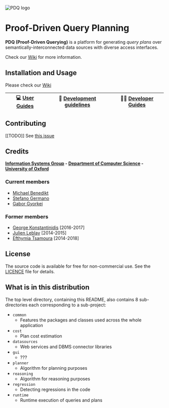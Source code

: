 ![PDQ logo](https://www.cs.ox.ac.uk/projects/pdq/images/logo.png)

# Proof-Driven Query Planning

**PDQ (Proof-Driven Querying)** is a platform for generating _query plans_ over semantically-interconnected data sources with diverse access interfaces.

Check our [Wiki](https://github.com/michaelbenedikt/pdq/wiki) for more information.

## Installation and Usage

Please check our [Wiki](https://github.com/michaelbenedikt/pdq/wiki)

| 💻 [User Guides](https://github.com/michaelbenedikt/pdq/wiki/User-Guides) | 📃 [Development guidelines](https://github.com/michaelbenedikt/pdq/wiki/Development-guidelines) | 👩‍💻 [Developer Guides](https://github.com/michaelbenedikt/pdq/wiki/Developer-Guides) |
| :---------: | :---------: | :---------: |

## Contributing

[[TODO]] See [this issue](https://github.com/michaelbenedikt/pdq/issues/305)

## Credits

**[Information Systems Group](https://www.cs.ox.ac.uk/isg) - [Department of Computer Science](http://www.cs.ox.ac.uk) - [University of Oxford](www.ox.ac.uk)**

### Current members

- [Michael Benedikt](http://www.cs.ox.ac.uk/people/michael.benedikt/home.html)
- [Stefano Germano](https://www.cs.ox.ac.uk/people/stefano.germano)
- [Gabor Gyorkei](https://www.cs.ox.ac.uk/people/gabor.gyorkei)

<!-- - [Mark Ridler](https://www.cs.ox.ac.uk/people/mark.ridler) -->

### Former members

- [George Konstantinidis](https://www.cs.ox.ac.uk/people/george.konstantinidis) [2016-2017]
- [Julien Leblay](https://staff.aist.go.jp/julien.leblay) [2014-2015]
- [Efthymia Tsamoura](https://www.cs.ox.ac.uk/people/efthymia.tsamoura) [2014-2018]

<!-- - [Pierre Bourhis](https://www.cs.ox.ac.uk/people/pierre.bourhis) -->

## License

The source code is available for free for non-commercial use.
See the [LICENCE](https://github.com/michaelbenedikt/pdq/blob/master/LICENCE) file for details.

## What is in this distribution

The top level directory, containing this README, also contains 8 sub-directories each corresponding to a sub-project:

- `common`
  - Features the packages and classes used across the whole application
- `cost`
  - Plan cost estimation
- `datasources`
  - Web services and DBMS connector libraries
- `gui`
  - ???
- `planner`
  - Algorithm for planning purposes
- `reasoning`
  - Algorithm for reasoning purposes
- `regression`
  - Detecting regressions in the code
- `runtime`
  - Runtime execution of queries and plans
